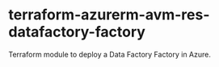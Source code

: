 # terraform-azurerm-avm-res-datafactory-factory

Terraform module to deploy a Data Factory Factory in Azure.
